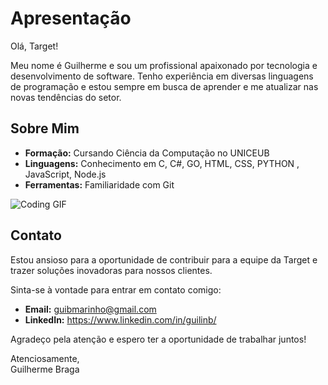 # Apresentação

Olá, Target!

Meu nome é Guilherme e sou um profissional apaixonado por tecnologia e desenvolvimento de software. Tenho experiência em diversas linguagens de programação e estou sempre em busca de aprender e me atualizar nas novas tendências do setor.

## Sobre Mim

- **Formação:** Cursando Ciência da Computação no UNICEUB
- **Linguagens:** Conhecimento em C, C#, GO, HTML, CSS, PYTHON , JavaScript, Node.js
- **Ferramentas:** Familiaridade com Git



![Coding GIF](https://media.giphy.com/media/1BGp2r8gP7k9G/giphy.gif)

## Contato

Estou ansioso para a oportunidade de contribuir para a equipe da Target e trazer soluções inovadoras para nossos clientes. 

Sinta-se à vontade para entrar em contato comigo:

- **Email:** guibmarinho@gmail.com
- **LinkedIn:** https://www.linkedin.com/in/guilinb/

Agradeço pela atenção e espero ter a oportunidade de trabalhar juntos!

Atenciosamente,  
Guilherme Braga
